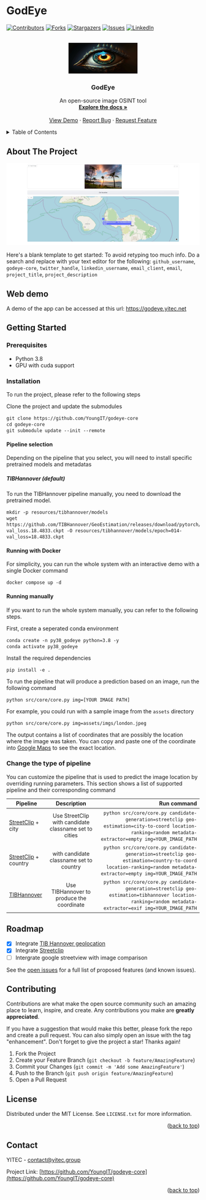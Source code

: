 # GodEye
<!-- Improved compatibility of back to top link: See: https://github.com/othneildrew/Best-README-Template/pull/73 -->
<a name="readme-top"></a>
<!--
*** Thanks for checking out the Best-README-Template. If you have a suggestion
*** that would make this better, please fork the repo and create a pull request
*** or simply open an issue with the tag "enhancement".
*** Don't forget to give the project a star!
*** Thanks again! Now go create something AMAZING! :D
-->



<!-- PROJECT SHIELDS -->
<!--
*** I'm using markdown "reference style" links for readability.
*** Reference links are enclosed in brackets [ ] instead of parentheses ( ).
*** See the bottom of this document for the declaration of the reference variables
*** for contributors-url, forks-url, etc. This is an optional, concise syntax you may use.
*** https://www.markdownguide.org/basic-syntax/#reference-style-links
-->
[![Contributors][contributors-shield]][contributors-url]
[![Forks][forks-shield]][forks-url]
[![Stargazers][stars-shield]][stars-url]
[![Issues][issues-shield]][issues-url]
[![LinkedIn][linkedin-shield]][linkedin-url]



<!-- PROJECT LOGO -->
<br />
<div align="center">
  <a href="https://github.com/YoungIT/godeye-core">
    <img src="docs/images/godeye.jpg" alt="Logo" width="180" height="80">
  </a>

<h3 align="center">GodEye</h3>

  <p align="center">
    An open-source image OSINT tool
    <br />
    <a href="https://github.com/YoungIT/godeye-core"><strong>Explore the docs »</strong></a>
    <br />
    <br />
    <a href="https://github.com/YoungIT/godeye-core">View Demo</a>
    ·
    <a href="https://github.com/YoungIT/godeye-core/issues">Report Bug</a>
    ·
    <a href="https://github.com/YoungIT/godeye-core/issues">Request Feature</a>
  </p>
</div>



<!-- TABLE OF CONTENTS -->
<details>
  <summary>Table of Contents</summary>
  <ol>
    <li>
      <a href="#about-the-project">About The Project</a>
      <ul>
        <li><a href="#built-with">Built With</a></li>
      </ul>
    </li>
    <li>
      <a href="#getting-started">Getting Started</a>
      <ul>
        <li><a href="#prerequisites">Prerequisites</a></li>
        <li><a href="#installation">Installation</a></li>
      </ul>
    </li>
    <li><a href="#usage">Usage</a></li>
    <li><a href="#roadmap">Roadmap</a></li>
    <li><a href="#contributing">Contributing</a></li>
    <li><a href="#license">License</a></li>
    <li><a href="#contact">Contact</a></li>
    <li><a href="#acknowledgments">Acknowledgments</a></li>
  </ol>
</details>



<!-- ABOUT THE PROJECT -->
## About The Project

[![Product Name Screen Shot][product-screenshot]](https://example.com)

Here's a blank template to get started: To avoid retyping too much info. Do a search and replace with your text editor for the following: `github_username`, `godeye-core`, `twitter_handle`, `linkedin_username`, `email_client`, `email`, `project_title`, `project_description`

## Web demo
A demo of the app can be accessed at this url: https://godeye.yitec.net

<!-- GETTING STARTED -->
## Getting Started

### Prerequisites

* Python 3.8
* GPU with cuda support

### Installation


To run the project, please refer to the following steps

Clone the project and update the submodules
```
git clone https://github.com/YoungIT/godeye-core
cd godeye-core
git submodule update --init --remote
```

#### Pipeline selection
Depending on the pipeline that you select, you will need to install specific pretrained models and metadatas

##### TIBHannover (default)
To run the TIBHannover pipeline manually, you need to download the pretrained model.

```
mkdir -p resources/tibhannover/models
wget https://github.com/TIBHannover/GeoEstimation/releases/download/pytorch/epoch.014-val_loss.18.4833.ckpt -O resources/tibhannover/models/epoch=014-val_loss=18.4833.ckpt
```

#### Running with Docker
For simplicity, you can run the whole system with an interactive demo with a single Docker command

```
docker compose up -d
```

#### Running manually
If you want to run the whole system manually, you can refer to the following steps.

First, create a seperated conda environment

```
conda create -n py38_godeye python=3.8 -y
conda activate py38_godeye
```

Install the required dependencies

```
pip install -e .
```

To run the pipeline that will produce a prediction based on an image, run the following command

```
python src/core/core.py img=[YOUR IMAGE PATH]
```

For example, you could run with a sample image from the `assets` directory
```
python src/core/core.py img=assets/imgs/london.jpeg
```

The output contains a list of coordinates that are possibly the location where the image was taken. You can copy and paste one of the coordinate into [Google Maps](https://www.google.com/maps) to see the exact location.

### Change the type of pipeline

You can customize the pipeline that is used to predict the image location by overriding running parameters.  This section shows a list of supported pipeline and their corresponding command

| Pipeline   |      Description      |  Run command |
|----------|:-------------:|------:|
| [StreetClip](https://huggingface.co/geolocal/StreetCLIP) + city |  Use StreetClip with candidate classname set to cities | `python src/core/core.py candidate-generation=streetclip geo-estimation=city-to-coord location-ranking=random metadata-extractor=empty img=YOUR_IMAGE_PATH` |
| [StreetClip](https://huggingface.co/geolocal/StreetCLIP) + country |    with candidate classname set to country   |   `python src/core/core.py candidate-generation=streetclip geo-estimation=country-to-coord location-ranking=random metadata-extractor=empty img=YOUR_IMAGE_PATH` |
| [TIBHannover](https://github.com/TIBHannover/GeoEstimation) | Use TIBHannover to produce the coordinate |    `python src/core/core.py candidate-generation=streetclip geo-estimation=tibhannover location-ranking=random metadata-extractor=exif img=YOUR_IMAGE_PATH` |

<!-- ROADMAP -->
## Roadmap

- [x] Integrate [TIB Hannover geolocation](https://github.com/TIBHannover/GeoEstimation)
- [x] Integrate [Streetclip](https://github.com/TIBHannover/GeoEstimation)
- [ ] Intergrate google streetview with image comparison

See the [open issues](https://github.com/YoungIT/godeye-core/issues) for a full list of proposed features (and known issues).


<!-- CONTRIBUTING -->
## Contributing

Contributions are what make the open source community such an amazing place to learn, inspire, and create. Any contributions you make are **greatly appreciated**.

If you have a suggestion that would make this better, please fork the repo and create a pull request. You can also simply open an issue with the tag "enhancement".
Don't forget to give the project a star! Thanks again!

1. Fork the Project
2. Create your Feature Branch (`git checkout -b feature/AmazingFeature`)
3. Commit your Changes (`git commit -m 'Add some AmazingFeature'`)
4. Push to the Branch (`git push origin feature/AmazingFeature`)
5. Open a Pull Request

<!-- LICENSE -->
## License

Distributed under the MIT License. See `LICENSE.txt` for more information.

<p align="right">(<a href="#readme-top">back to top</a>)</p>



<!-- CONTACT -->
## Contact

YITEC - contact@yitec.group

Project Link: [https://github.com/YoungIT/godeye-core](https://github.com/YoungIT/godeye-core)

<p align="right">(<a href="#readme-top">back to top</a>)</p>




<!-- MARKDOWN LINKS & IMAGES -->
<!-- https://www.markdownguide.org/basic-syntax/#reference-style-links -->
[contributors-shield]: https://img.shields.io/github/contributors/YoungIT/godeye-core.svg?style=for-the-badge
[contributors-url]: https://github.com/YoungIT/godeye-core/graphs/contributors
[forks-shield]: https://img.shields.io/github/forks/YoungIT/godeye-core.svg?style=for-the-badge
[forks-url]: https://github.com/YoungIT/godeye-core/network/members
[stars-shield]: https://img.shields.io/github/stars/YoungIT/godeye-core.svg?style=for-the-badge
[stars-url]: https://github.com/YoungIT/godeye-core/stargazers
[issues-shield]: https://img.shields.io/github/issues/YoungIT/godeye-core.svg?style=for-the-badge
[issues-url]: https://github.com/YoungIT/godeye-core/issues
[linkedin-shield]: https://img.shields.io/badge/-LinkedIn-black.svg?style=for-the-badge&logo=linkedin&colorB=555
[linkedin-url]: https://www.linkedin.com/company/yitec
[product-screenshot]: docs/images/web-demo.jpg



